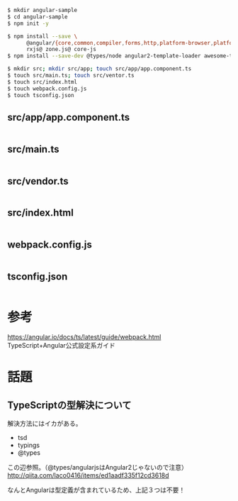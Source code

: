 ```sh
$ mkdir angular-sample
$ cd angular-sample
$ npm init -y

$ npm install --save \
      @angular/{core,common,compiler,forms,http,platform-browser,platform-browser-dynamic,router} \
      rxjs@ zone.js@ core-js
$ npm install --save-dev @types/node angular2-template-loader awesome-typescript-loader extract-text-webpack-plugin typescript webpack webpack-dev-server html-webpack-plugin

$ mkdir src; mkdir src/app; touch src/app/app.component.ts
$ touch src/main.ts; touch src/ventor.ts
$ touch src/index.html
$ touch webpack.config.js
$ touch tsconfig.json
```

## src/app/app.component.ts

```typescript
```

## src/main.ts

```typescript
```
## src/vendor.ts

```typescript
```

## src/index.html

```html
```

## webpack.config.js

```javascritp
```

## tsconfig.json

```javascript
```

# 参考

https://angular.io/docs/ts/latest/guide/webpack.html  
TypeScript+Angular公式設定系ガイド

# 話題

## TypeScriptの型解決について

解決方法にはイカがある。

- tsd
- typings
- @types

この辺参照。（@types/angularjsはAngular2じゃないので注意）  
http://qiita.com/laco0416/items/ed1aadf335f12cd3618d

なんとAngularは型定義が含まれているため、上記３つは不要！

